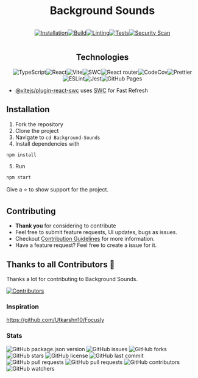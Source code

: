 <div align="center">

# Background Sounds

<div style="display: flex; justify-content: center; align-items: center; width: 100%;">


[![Installation](https://github.com/Vaporjawn/Background-Sounds/actions/workflows/installation.js.yml/badge.svg)](https://github.com/Vaporjawn/Background-Sounds/actions/workflows/installation.js.yml)[![Build](https://github.com/Vaporjawn/Background-Sounds/actions/workflows/build.js.yml/badge.svg)](https://github.com/Vaporjawn/Background-Sounds/actions/workflows/build.js.yml)[![Linting](https://github.com/Vaporjawn/Background-Sounds/actions/workflows/linting.js.yml/badge.svg)](https://github.com/Vaporjawn/Background-Sounds/actions/workflows/linting.js.yml)[![Tests](https://github.com/Vaporjawn/Background-Sounds/actions/workflows/testing.js.yml/badge.svg)](https://github.com/Vaporjawn/Background-Sounds/actions/workflows/testing.js.yml)[![Security Scan](https://github.com/Vaporjawn/Background-Sounds/actions/workflows/securityscan.yml/badge.svg)](https://github.com/Vaporjawn/Background-Sounds/actions/workflows/securityscan.yml)

</div>

## Technologies

<img alt="TypeScript" src="https://img.shields.io/badge/typescript-%233178C6.svg?style=for-the-badge&logo=typescript&logoColor=white"/><img alt="React" src="https://img.shields.io/badge/react-%2320232a.svg?style=for-the-badge&logo=react&logoColor=%2361DAFB"/><img alt="Vite" src="https://img.shields.io/badge/vite-%23007ACC.svg?style=for-the-badge&logo=vite&logoColor=white"/><img alt="SWC" src="https://img.shields.io/badge/swc-%23F7B93E.svg?style=for-the-badge&logo=swc&logoColor=white"/><img alt="React router" src="https://img.shields.io/badge/reactrouter-%230671D5.svg?style=for-the-badge&logo=react&logoColor=%2361DAFB"/><img alt="CodeCov" src="https://img.shields.io/badge/codecov-%23ff0077.svg?style=for-the-badge&logo=codecov&logoColor=white"/><img alt="Prettier" src="https://img.shields.io/badge/prettier-%23F7B93E.svg?style=for-the-badge&logo=prettier&logoColor=white"/><img alt="ESLint" src="https://img.shields.io/badge/eslint-%234B32C3.svg?style=for-the-badge&logo=eslint&logoColor=white"/><img alt="Jest" src="https://img.shields.io/badge/jest-%23C21325.svg?style=for-the-badge&logo=jest&logoColor=white"/><img alt="GitHub Pages" src="https://img.shields.io/badge/githubpages-%23181717.svg?style=for-the-badge&logo=github&logoColor=white"/>

</div>

- [@vitejs/plugin-react-swc](https://github.com/vitejs/vite-plugin-react-swc) uses [SWC](https://swc.rs/) for Fast Refresh

## Installation

1. Fork the repository
2. Clone the project
3. Navigate to `cd Background-Sounds`
4. Install dependencies with

```bash
npm install
```

5. Run

```bash
npm start
```

Give a ⭐ to show support for the project.

## Contributing

- **Thank you** for considering to contribute
- Feel free to submit feature requests, UI updates, bugs as issues.
- Checkout [Contribution Guidelines](./CONTRIBUTING.md) for more information.
- Have a feature request? Feel free to create a issue for it.

## Thanks to all Contributors 💪

Thanks a lot for contributing to Background Sounds.

[![Contributors](https://contrib.rocks/image?repo=Vaporjawn/Background-Sounds)](https://github.com/Vaporjawn/Background-Sounds/graphs/contributors)

### Inspiration

https://github.com/Utkarshn10/Focusly

### Stats

![GitHub package.json version](https://img.shields.io/github/package-json/v/Vaporjawn/Background-Sounds?style=for-the-badge)
![GitHub issues](https://img.shields.io/github/issues/Vaporjawn/Background-Sounds?style=for-the-badge)
![GitHub forks](https://img.shields.io/github/forks/Vaporjawn/Background-Sounds?style=for-the-badge)
![GitHub stars](https://img.shields.io/github/stars/Vaporjawn/Background-Sounds?style=for-the-badge)
![GitHub license](https://img.shields.io/github/license/Vaporjawn/Background-Sounds?style=for-the-badge)
![GitHub last commit](https://img.shields.io/github/last-commit/Vaporjawn/Background-Sounds?style=for-the-badge)
![GitHub pull requests](https://img.shields.io/github/issues-pr/Vaporjawn/Background-Sounds?style=for-the-badge)
![GitHub pull requests](https://img.shields.io/github/issues-pr-closed/Vaporjawn/Background-Sounds?style=for-the-badge)
![GitHub contributors](https://img.shields.io/github/contributors/Vaporjawn/Background-Sounds?style=for-the-badge)
![GitHub watchers](https://img.shields.io/github/watchers/Vaporjawn/Background-Sounds?style=for-the-badge)

